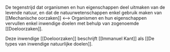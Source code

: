 De tegenstrijd dat organismen en hun eigenschappen deel uitmaken van de levende natuur, en dat de natuurwetenschappen enkel gebruik maken van [[Mechanische oorzaken]] <--> Organismen en hun eigenschappen vervullen enkel inwendige doelen met behulp van zogenoemde [[Doeloorzaken]].

Deze inwendige [[Doeloorzaken]] beschrijft [[Immanuel Kant]]  als [[De types van inwendige natuurlijke doelen]].
